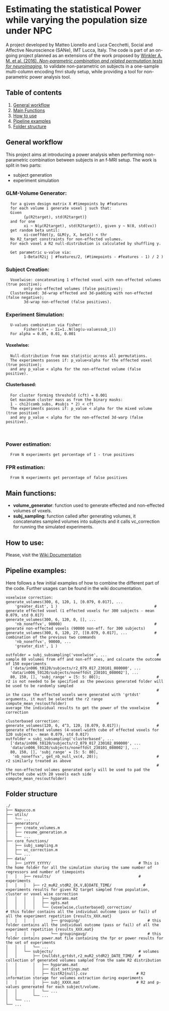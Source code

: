 # Estimating the statistical Power while varying the population size under NPC

A project developed by Matteo Lionello and Luca Cecchetti, Social and Affective Neuroscience (SANe), IMT Lucca, Italy.
The code is part of an on-going project planned as an extensions of the work proposed by [Winkler A. M. et al. (2016). *Non-parametric combination and related permutation tests for neuroimaging*](https://doi.org/10.1002/hbm.23115), to validate non-parametric on subjects in a one-sample multi-column encoding fmri study setup, while providing a tool for non-parametric power analysis tool.

## Table of contents
1. [General workflow](#schema)
2. [Main Functions](#func)
3. [How to use](#howto)
4. [Pipeline examples](#examples)
5. [Folder structure](#foldstruct)

## General workflow <a name="schema"/>

This project aims at introducing a power analysis when performing non-parametric combination between subjects in an f-MRI setup.
The work is split in two parts:
  - subject generation
  - experiment simulation
    
### GLM-Volume Generator:​

      for a given design matrix X #timepoints by #features​
      for each volume i generate voxel j such that:​
      Given
            {µ(R2target), std(R2target)}
      and​ for one
            xi ~ N(µ(R2target), std(R2target)), given y ~ N(0, std(vx))
      get random beta until:
            xi-coeffdet(y, GLM(y, X, beta)) < thr​
      No R2_target constraints for non-effected volumes.​
      For each voxel a R2 null-distribution is calculated by shuffling y.​
      
      Get parametric u-value via:​
            1-Beta(R2ij | #features/2, (#timepoints - #features - 1) / 2 )​

### Subject Creation:​

      Voxelwise: concatenating 1 effected voxel with non-effected volumes (true positive); 
            only non-effected volumes (false positives);​
      Clusterbased: 3d-wrap effected and 3d-padding with non-effected (false negative);
            3d-wrap non-effected (false positives).

### Experiment Simulation:​
      
      U-values combination via fisher:​
            Fisher(x) = - Σi=1..N(log(u-valuessub_i))​
      For alpha = 0.05, 0.01, 0.001​

#### Voxelwise:​

      Null-distribution from max statistic across all permutations. 
      The experiments passes if: p_value<alpha for the effected voxel (true positive); 
      and any p_value < alpha for the non-effected volume (false positive).​

#### Clusterbased:​

      For cluster forming threshold (cft) = 0.001​
      Get maximum cluster mass as from the binary masks:​
      1 - chi2(comb_subs, #subjs * 2) < cft​
      The experiments passes if: p_value < alpha for the mixed volume (true positive) 
      and any p_value < alpha for the non-effected 3d-warp (false positive).​
​
### Power estimation:​
      From N experiments get percentage of 1 - true positives​

### FPR estimation:​
      From N experiments get percentage of false positives

## Main functions: <a name="func"/>
  - **volume_generator**: function used to generate effected and non-effected volumes of voxels.
  - **subj_sampling**: function called after generating volumes,
    it concatenates sampled volumes into subjects and it calls vc_correction for running the simulated experiments.

## How to use: <a name="howto"/>

Please, visit the [Wiki Documentation](https://github.com/mlionello/NPC/wiki)

## Pipeline examples: <a name="examples"/>
Here follows a few initial examples of how to combine the different part of the code. Further usages can be found in the wiki documentation.

    voxelwise correction:
    generate_volumes(300, 6, 120, 1, [0.079, 0.017], ... 
        'greater_dist', 1 )                                           # generate effected voxel (1 effected voxels for 300 subjects - mean 0.079, std 0.017)
    generate_volumes(300, 6, 120, 0, [], ...
        'nb_noneffvx', 90000)                                         # generate non-effected voxels (90000 non-eff. for 300 subjects)
    generate_volumes(300, 6, 120, 27, [[0.079, 0.017], ...            # combination of the previous two commands
        'nb_noneffvx', 90000, ...
        'greater_dist', 1 )

    outfolder = subj_subsampling('voxelwise', ...                      # sample 80 volumes from eff and non-eff ones, and calcuate the outcome of 150 experiments
      ['data/in006_t0120/subjects/r2_079_017_230101_080000', ...
      'data/in006_t0120/subjects/noneffdst_230101_080002'], ...
      80, 150, [], 'subj_range' = [5: 5: 80]);                         # r2 is not needed to be specified as the pewvious generated folder will be used to be randomly sampled
                                                                       # in the case the effected voxels were generated with 'grtdst' arguments, it must be selected the r2 range
    compute_mean_res(outfolder)                                        # average the individual results to get the power of the voxelwise correction
    
    clusterbased correction:
    generate_volumes(120, 6, 4^3, 120, [0.079, 0.017]);                # generate effected volumes (4-voxel-width cube of effected voxels for 120 subjects - mean 0.079, std 0.017)
    outfolder = subj_subsampling('clusterbased', ...
      ['data/in006_t0120/subjects/r2_079_017_230102_090000', ...
      'data/in006_t0120/subjects/noneffdst_230101_080002'], ...
      80, 150, [], 'subj_range' = [5: 5: 80], 
       'nb_noneffvx', get_nb_null_vx(4, 20));                          # r2 similarly treated as above
                                                                       # the non-effected volumes generated early will be used to pad the effected cube with 20 voxels each side
    compute_mean_res(outfolder)
    
## Folder structure <a name="foldstruct"/>

    ./
    ├── Napucco.m
    ├── utils/
    │   └── ...
    ├── generators/
    │   ├── create_volumes.m
    |   ├── resume_generation.m
    │   └── ...
    ├── core_functions/
    │   ├── subj_sampling.m
    │   ├── vc_correction.m
    │   └── ...
    ├── data/
    │   ├── inYYY_tYYYY/                                       # This is the home folder for all the simulation sharing the same number of regressors and number of timepoints
    │   │   ├── results/                                       # experiments
    │   │   │   ├── r2_muR2_stdR2_{K,V,B}DATE_TIME/              # experiments results for given R2 target sampled from population, cluster or voxel wise correction
    │   │   │   │   ├── hyparams.mat
    │   │   │   │   ├── opts.mat
    │   │   │   │   └── {voxelwise,clusterbased}_correction/                              # this folder contains all the individual outcome (pass or fail) of all the experiment repetition {results_XXX.mat}
    │   │   │   │       ├── grouping/                              # this folder contains all the individual outcome (pass or fail) of all the experiment repetition {results_XXX.mat}
    │   │   │   │       └── groupingavg/                           # this folder contains power.mat file containing the fpr or power results for the set of experiments
    │   │   │   └── ...
    │   │   └── subjects/                                      # volumes
    │   │       ├── {nulldst,grtdst,r2_muR2_stdR2}_DATE_TIME/  # collection of generated volumes sampled from the same R2 distribution 
    │   │       │   ├── hyparams.mat
    │   │       │   ├── dist_settings.mat
    │   │       │   ├── histR2{null}.csv                      # R2 information storage for volumes extraction during experiments
    │   │       │   ├── subj_XXXX.mat                         # R2 and p-values genereated for each subject/volume.
    │   │       │   └── ...
    │   │       └── ...
    │   └── ...
    └── ...


